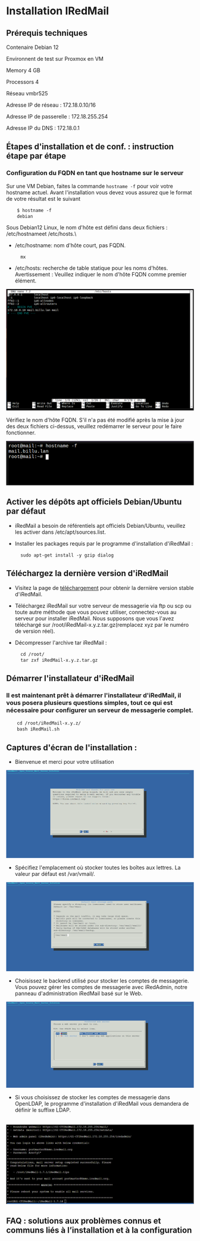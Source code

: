# Installation IRedMail

## Prérequis techniques

Contenaire Debian 12

Environnent de test sur Proxmox en VM

Memory 4 GB

Processors 4

Réseau vmbr525

Adresse IP de réseau : 172.18.0.10/16

Adresse IP de passerelle : 172.18.255.254

Adresse IP du DNS : 172.18.0.1


## Étapes d'installation et de conf. : instruction étape par étape

### Configuration du FQDN en tant que hostname sur le serveur

Sur une VM Debian, faites la commande `hostname -f` pour voir votre hostname actuel. Avant l'installation vous devez vous assurez que le format de votre résultat est le suivant 

        $ hostname -f
        debian

Sous Debian12 Linux, le nom d'hôte est défini dans deux fichiers : /etc/hostnameet /etc/hosts.\
* /etc/hostname: nom d'hôte court, pas FQDN.

        mx

* /etc/hosts: recherche de table statique pour les noms d'hôtes. Avertissement : Veuillez indiquer le nom d'hôte FQDN comme premier élément.

 ![](../Ressources/S07/S07_etc_hosts.png)

Vérifiez le nom d'hôte FQDN. S'il n'a pas été modifié après la mise à jour des deux fichiers ci-dessus, veuillez redémarrer le serveur pour le faire fonctionner.

![](../Ressources/S07/S07_hostname.png)


## Activer les dépôts apt officiels Debian/Ubuntu par défaut

* iRedMail a besoin de référentiels apt officiels Debian/Ubuntu, veuillez les activer dans /etc/apt/sources.list.
* Installer les packages requis par le programme d'installation d'iRedMail :

        sudo apt-get install -y gzip dialog

## Téléchargez la dernière version d'iRedMail


* Visitez la page de [téléchargement](https://www.iredmail.org/download.html) pour obtenir la dernière version stable d'iRedMail.

* Téléchargez iRedMail sur votre serveur de messagerie via ftp ou scp ou toute autre méthode que vous pouvez utiliser, connectez-vous au serveur pour installer iRedMail. Nous supposons que vous l'avez téléchargé sur /root/iRedMail-x.y.z.tar.gz(remplacez xyz par le numéro de version réel).

* Décompresser l'archive tar iRedMail :

        cd /root/
        tar zxf iRedMail-x.y.z.tar.gz

## Démarrer l'installateur d'iRedMail

### Il est maintenant prêt à démarrer l'installateur d'iRedMail, il vous posera plusieurs questions simples, tout ce qui est nécessaire pour configurer un serveur de messagerie complet.

        cd /root/iRedMail-x.y.z/
        bash iRedMail.sh


## Captures d'écran de l'installation :

* Bienvenue et merci pour votre utilisation

![](../Ressources/S07/S07_install_IredMail4.png)

* Spécifiez l'emplacement où stocker toutes les boîtes aux lettres. La valeur par défaut est /var/vmail/.

![](../Ressources/S07/S07_install_IredMail5.png)

* Choisissez le backend utilisé pour stocker les comptes de messagerie. Vous pouvez gérer les comptes de messagerie avec iRedAdmin, notre panneau d'administration iRedMail basé sur le Web.


![](../Ressources/S07/S07_install_IredMail6.png)

* Si vous choisissez de stocker les comptes de messagerie dans OpenLDAP, le programme d'installation d'iRedMail vous demandera de définir le suffixe LDAP.

![]()
![]()
![]()
![]()
![](../Ressources/S07/S07_install_IredMail1.png)


## FAQ : solutions aux problèmes connus et communs liés à l’installation et à la configuration


